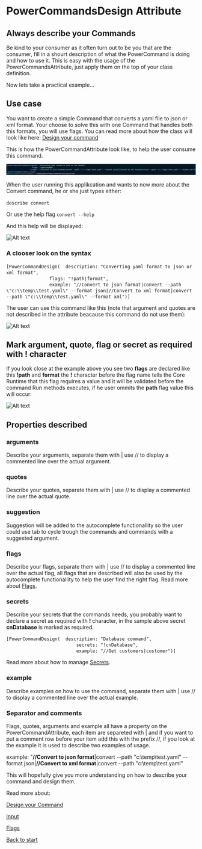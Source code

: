 # PowerCommandsDesign Attribute
## Always describe your Commands
Be kind to your consumer as it often turn out to be you that are the consumer, fill in a shourt description of what the PowerCommand is doing and how to use it.
This is easy with the usage of the PowerCommandsAttribute, just apply them on the top of your class definition.

Now lets take a practical example...
## Use case
You want to create a simple Command that converts a yaml file to json or xml format. Your choose to solve this with one Command that handles both this formats, you will use flags. You can read more about how the class will look like here: [Design your command](Design_command.md)

This is how the PowerCommandAttribute look like, to help the user consume this command.

![Alt text](images/power_command_attribute.png?raw=true "Attribute")

When the user running this applikcation and wants to now more about the Convert command, he or she just types either:

```describe convert```

Or use the help flag
```convert --help```

And this help will be displayed:

![Alt text](images/help_convert_command.png?raw=true "Describe convert command")

### A clooser look on the syntax
```
[PowerCommandDesign(  description: "Converting yaml format to json or xml format",
                flags: "!path|format",
                example: "//Convert to json format|convert --path \"c:\\temp\\test.yaml\" --format json|//Convert to xml format|convert --path \"c:\\temp\\test.yaml\" --format xml")]
```
The user can use this command like this (note that argument and quotes are not described in the attribute beacause this command do not use them):

![Alt text](images/Command_line_input_described.png?raw=true "Describe convert command")

## Mark argument, quote, flag or secret as required with **!** character
If you look close at the example above you see two **flags** are declared like this **!path** and **format** the **!** character before the flag name tells the Core Runtime that this flag requires a value and it will be validated before the command Run methods executes, if he user ommits the **path** flag value this will occur:

![Alt text](images/convert_validation_error.png?raw=true "Describe convert command")

## Properties described
### arguments
Describe your arguments, separate them with | use // to display a commented line over the actual argument.
### quotes
Describe your quotes, separate them with | use // to display a commented line over the actual quote.
### suggestion
Suggestion will be added to the autocomplete functionallity so the user could use tab to cycle trough the commands and commands with a suggested argument.
### flags
Describe your flags, separate them with | use // to display a commented line over the actual flag, all flags that are described will also be used by the autocomplete functionallity to help the user find the right flag.
Read more about [Flags](Flags.md).
### secrets
Describe your secrets that the commands needs, you probably want to declare a secret as required with **!** character, in the sample above secret **cnDatabase** is marked as required.
```
[PowerCommandDesign(  description: "Database command",
                          secrets: "!cnDatabase",
                          example: "//Get customers|customer")]
```
Read more about how to manage [Secrets](Secrets.md).
### example
Describe examples on how to use the command, separate them with | use // to display a commented line over the actual example.

### Separator and comments
Flags, quotes, arguments and example all have a property on the PowerCommandAttribute, each item are separeted with | and if you want to put a comment row before your item add this with the prefix //, if you look at the example it is used to describe two examples of usage.

example: "**//Convert to json format**|convert --path \"c:\\temp\\test.yaml\" --format json|**//Convert to xml format**|convert --path \"c:\\temp\\test.yaml\" 

This will hopefully give you more understanding on how to describe your command and design them.

Read more about:

[Design your Command](Design_command.md)

[Input](Input.md)

[Flags](Flags.md)

[Back to start](https://github.com/PowerCommands/PowerCommands2022/blob/main/Docs/README.md)
